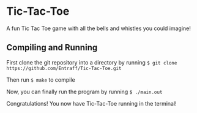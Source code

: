 # Tic-Tac-Toe
A fun Tic Tac Toe game with all the bells and whistles you could imagine!

## Compiling and Running
First clone the git repository into a directory by running
``$ git clone https://github.com/Entraff/Tic-Tac-Toe.git``

Then run ``$ make`` to compile

Now, you can finally run the program by running ``$ ./main.out``

Congratulations!
You now have Tic-Tac-Toe running in the terminal!

